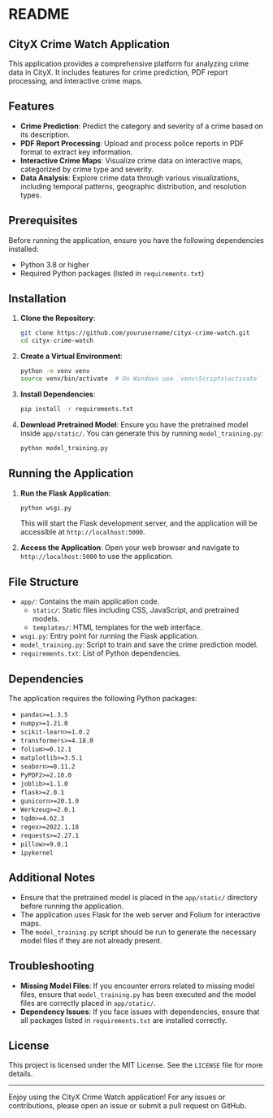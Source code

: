 # README

## CityX Crime Watch Application

This application provides a comprehensive platform for analyzing crime data in CityX. It includes features for crime prediction, PDF report processing, and interactive crime maps.

## Features

- **Crime Prediction**: Predict the category and severity of a crime based on its description.
- **PDF Report Processing**: Upload and process police reports in PDF format to extract key information.
- **Interactive Crime Maps**: Visualize crime data on interactive maps, categorized by crime type and severity.
- **Data Analysis**: Explore crime data through various visualizations, including temporal patterns, geographic distribution, and resolution types.

## Prerequisites

Before running the application, ensure you have the following dependencies installed:

- Python 3.8 or higher
- Required Python packages (listed in `requirements.txt`)

## Installation

1. **Clone the Repository**:
   ```bash
   git clone https://github.com/yourusername/cityx-crime-watch.git
   cd cityx-crime-watch
   ```

2. **Create a Virtual Environment**:
   ```bash
   python -m venv venv
   source venv/bin/activate  # On Windows use `venv\Scripts\activate`
   ```

3. **Install Dependencies**:
   ```bash
   pip install -r requirements.txt
   ```

4. **Download Pretrained Model**:
   Ensure you have the pretrained model inside `app/static/`. You can generate this by running `model_training.py`:
   ```bash
   python model_training.py
   ```

## Running the Application

1. **Run the Flask Application**:
   ```bash
   python wsgi.py
   ```

   This will start the Flask development server, and the application will be accessible at `http://localhost:5000`.

2. **Access the Application**:
   Open your web browser and navigate to `http://localhost:5000` to use the application.

## File Structure

- `app/`: Contains the main application code.
  - `static/`: Static files including CSS, JavaScript, and pretrained models.
  - `templates/`: HTML templates for the web interface.
- `wsgi.py`: Entry point for running the Flask application.
- `model_training.py`: Script to train and save the crime prediction model.
- `requirements.txt`: List of Python dependencies.

## Dependencies

The application requires the following Python packages:

- `pandas>=1.3.5`
- `numpy>=1.21.0`
- `scikit-learn>=1.0.2`
- `transformers>=4.18.0`
- `folium>=0.12.1`
- `matplotlib>=3.5.1`
- `seaborn>=0.11.2`
- `PyPDF2>=2.10.0`
- `joblib>=1.1.0`
- `flask>=2.0.1`
- `gunicorn>=20.1.0`
- `Werkzeug>=2.0.1`
- `tqdm>=4.62.3`
- `regex>=2022.1.18`
- `requests>=2.27.1`
- `pillow>=9.0.1`
- `ipykernel`

## Additional Notes

- Ensure that the pretrained model is placed in the `app/static/` directory before running the application.
- The application uses Flask for the web server and Folium for interactive maps.
- The `model_training.py` script should be run to generate the necessary model files if they are not already present.

## Troubleshooting

- **Missing Model Files**: If you encounter errors related to missing model files, ensure that `model_training.py` has been executed and the model files are correctly placed in `app/static/`.
- **Dependency Issues**: If you face issues with dependencies, ensure that all packages listed in `requirements.txt` are installed correctly.

## License

This project is licensed under the MIT License. See the `LICENSE` file for more details.

---

Enjoy using the CityX Crime Watch application! For any issues or contributions, please open an issue or submit a pull request on GitHub.